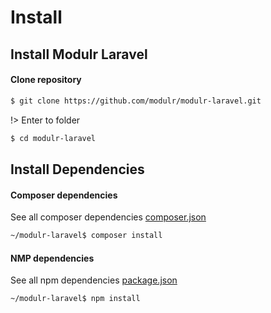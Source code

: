 # Install

## Install Modulr Laravel

#### Clone repository

```bash
$ git clone https://github.com/modulr/modulr-laravel.git
```

!> Enter to folder

```bash
$ cd modulr-laravel
```

## Install Dependencies

#### Composer dependencies

See all composer dependencies [composer.json](https://github.com/modulr/modulr-laravel/blob/master/composer.json)

```bash
~/modulr-laravel$ composer install
```

#### NMP dependencies

See all npm dependencies [package.json](https://github.com/modulr/modulr-laravel/blob/master/package.json)

```bash
~/modulr-laravel$ npm install
```
